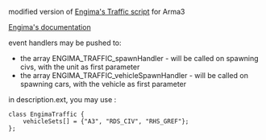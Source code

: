 
modified version of [Engima's Traffic script](https://forums.bistudio.com/topic/186976-engima39s-traffic-script-release/) for Arma3

[Engima's documentation](Documentation.txt)


event handlers may be pushed to:
* the array ENGIMA_TRAFFIC_spawnHandler - will be called on spawning civs, with the unit as first parameter
* the array ENGIMA_TRAFFIC_vehicleSpawnHandler - will be called on spawning cars, with the vehicle as first parameter


in description.ext, you may use :

```
class EngimaTraffic {
    vehicleSets[] = {"A3", "RDS_CIV", "RHS_GREF"};
};
```
